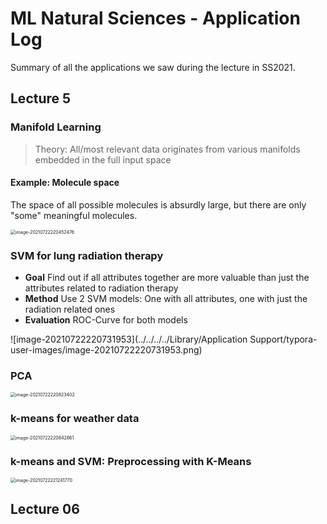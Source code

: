 # ML Natural Sciences - Application Log

Summary of all the applications we saw during the lecture in SS2021.

## Lecture 5

### Manifold Learning

> Theory: All/most relevant data originates from various manifolds embedded in the full input space

#### Example: Molecule space

The space of all possible molecules is absurdly large, but there are only "some" meaningful molecules.

<img src="../../../../Library/Application Support/typora-user-images/image-20210722220452476.png" alt="image-20210722220452476" style="zoom:50%;" />

### SVM for lung radiation therapy

- **Goal** Find out if all attributes together are more valuable than just the attributes related to radiation therapy
- **Method** Use 2 SVM models: One with all attributes, one with just the radiation related ones
- **Evaluation** ROC-Curve for both models

![image-20210722220731953](../../../../Library/Application Support/typora-user-images/image-20210722220731953.png)

### PCA

<img src="../../../../Library/Application Support/typora-user-images/image-20210722220823402.png" alt="image-20210722220823402" style="zoom:50%;" />

### k-means for weather data

<img src="../../../../Library/Application Support/typora-user-images/image-20210722220842861.png" alt="image-20210722220842861" style="zoom:50%;" />

### k-means and SVM: Preprocessing with K-Means

<img src="../../../../Library/Application Support/typora-user-images/image-20210722221241770.png" alt="image-20210722221241770" style="zoom:50%;" />

## Lecture 06

